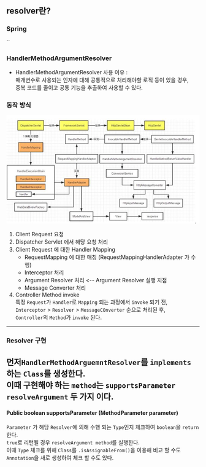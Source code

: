 ## resolver란?

### Spring
``
### HandlerMethodArgumentResolver
- HandlerMethodArgumentResolver 사용 이유 :  
매개변수로 사용되는 인자에 대해 공통적으로 처리해야할 로직 등이 있을 경우,  
중복 코드를 줄이고 공통 기능을 추출하여 사용할 수 있다.
  
### 동작 방식  
![img_1.png](img_1.png)

1. Client Request 요청  
2. Dispatcher Servlet 에서 해당 요청 처리
3. Client Request 에 대한 Handler Mapping
    - RequestMapping 에 대한 매칭 (RequestMappingHandlerAdapter 가 수행)
    - Interceptor 처리
    - Argument Resolver 처리 <-- Argument Resolver 실행 지점
    - Message Converter 처리
4. Controller Method invoke  
특정 `Request`가 `Handler`로 `Mapping` 되는 과정에서 `invoke` 되기 전,  
   `Interceptor` > `Resolver` > `MessageCOnverter` 순으로 처리된 후,  
   `Controller`의 `Method`가 `invoke` 된다.
---- 
### Resolver 구현
먼저`HandlerMethodArguemntResolver`를 `implements` 하는 `Class`를 생성한다.  
이때 구현해야 하는 `method`는 `supportsParameter` `resolveArgument` 두 가지 이다. 
--- 
#### Public boolean supportsParameter (MethodParameter parameter)  
`Parameter` 가 해당 `Resolver`에 의해 수행 되는 `Type`인지 체크하여 `boolean`을 `return`한다.  
`true`로 리턴될 경우 `resolveArgument method`를 실행한다.  
이때 `Type` 체크를 위해 `Class`를 `.isAssignableFrom()`을 이용해 비교 할 수도 `Annotation`을 새로 생성하여 체크 할 수도 있다.

